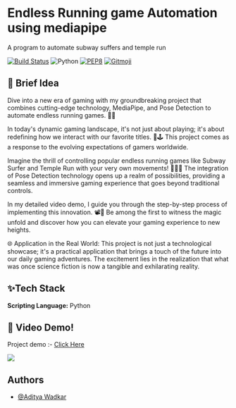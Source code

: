 # Endless Running game Automation using mediapipe
A program to automate subway suffers and temple run

[![Build Status](https://travis-ci.org/swapagarwal/JARVIS-on-Messenger.svg?branch=master)](https://travis-ci.org/swapagarwal/JARVIS-on-Messenger)
![Python](https://img.shields.io/badge/python-3.7-blue.svg)
[![PEP8](https://img.shields.io/badge/code%20style-pep8-orange.svg)](https://www.python.org/dev/peps/pep-0008/)
[![Gitmoji](https://img.shields.io/badge/gitmoji-%20🚀%20🐳-FFDD67.svg)](https://gitmoji.carloscuesta.me)


## 🚀 Brief Idea
Dive into a new era of gaming with my groundbreaking project that combines cutting-edge technology, MediaPipe, and Pose Detection to automate endless running games. 🤖💃

In today's dynamic gaming landscape, it's not just about playing; it's about redefining how we interact with our favorite titles. 🚀🕹️ This project comes as a response to the evolving expectations of gamers worldwide.

Imagine the thrill of controlling popular endless running games like Subway Surfer and Temple Run with your very own movements! 🏃‍♂️💨 The integration of Pose Detection technology opens up a realm of possibilities, providing a seamless and immersive gaming experience that goes beyond traditional controls.

In my detailed video demo, I guide you through the step-by-step process of implementing this innovation. 📽️🔧 Be among the first to witness the magic unfold and discover how you can elevate your gaming experience to new heights.

🌐 Application in the Real World:
This project is not just a technological showcase; it's a practical application that brings a touch of the future into our daily gaming adventures. The excitement lies in the realization that what was once science fiction is now a tangible and exhilarating reality.

## ✨Tech Stack

**Scripting Language:** Python


## 🔴 Video Demo!
Project demo :- [Click Here](https://youtu.be/AtIHVtZXhnY)


<img src="https://github.com/AdityaWadkar/endless-Game-automation-using-mediapipe/assets/67093170/6c75cc0f-6ed0-4ada-9b39-83316aa6adbf">


## Authors

- [@Aditya Wadkar](https://www.github.com/AdityaWadkar)

